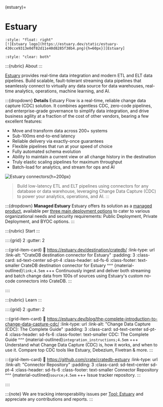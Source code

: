 (estuary)=

# Estuary

```{div}
:style: "float: right"
[![Estuary logo](https://estuary.dev/static/estuary-430cce9313e0df82d11e40d8285f38b4.png){h=60px}][Estuary]
```
```{div}
:style: "clear: both"
```

:::{rubric} About
:::

[Estuary] provides real-time data integration and modern ETL and ELT data pipelines.
Build scalable, fault-tolerant streaming data pipelines that seamlessly connect
to virtually any data source for data warehouses, real-time analytics, operations,
machine learning, and AI.

:::{dropdown} **Details**
Estuary Flow is a real-time, reliable change data capture
(CDC) solution. It combines agentless CDC, zero-code pipelines,
and enterprise-grade governance to simplify data integration,
and drive business agility at a fraction of the cost of other
vendors, bearing a few excellent features:

- Move and transform data across 200+ systems
- Sub-100ms end-to-end latency
- Reliable delivery via exactly-once guarantees
- Flexible pipelines that run at your speed of choice
- Fully automated schema evolution
- Ability to maintain a current view or all change history in the destination
- Truly elastic scaling pipelines for maximum throughput
- Batch-load for analytics, and stream for ops and AI

![Estuary connectors](https://estuary.dev/static/f6d26b4e4c7ed825e241372f4c3d8804/9b7d3/real-time-graphic.webp){h=200px}

> Build low-latency ETL and ELT pipelines using connectors for any database
> or data warehouse, leveraging Change Data Capture (CDC) to power your
> analytics, operations, and AI.
:::

:::{dropdown} **Managed Estuary**
Estuary offers its solution as a [managed product][Estuary managed], available
per [three main deployment options][Estuary Deployment] to cater to various
organizational needs and security requirements: Public Deployment,
Private Deployment, and BYOC options.
:::


:::{rubric} Start
:::

::::{grid} 2
:gutter: 2

:::{grid-item-card}
:link: https://estuary.dev/destination/cratedb/
:link-type: url
:link-alt: "CrateDB destination connector for Estuary"
:padding: 3
:class-card: sd-text-center sd-pt-4
:class-header: sd-fs-6
:class-footer: text-smaller
CrateDB destination connector for Estuary
^^^
{material-outlined}`link;4.5em`
+++
Continuously ingest and deliver both streaming and batch change data from
100s of sources using Estuary's custom no-code connectors into CrateDB.
:::

::::


:::{rubric} Learn
:::

::::{grid} 2
:gutter: 2

:::{grid-item-card}
:link: https://estuary.dev/blog/the-complete-introduction-to-change-data-capture-cdc/
:link-type: url
:link-alt: "Change Data Capture (CDC): The Complete Guide"
:padding: 3
:class-card: sd-text-center sd-pt-4
:class-header: sd-fs-6
:class-footer: text-smaller
CDC: The Complete Guide
^^^
{material-outlined}`integration_instructions;4.5em`
+++
Understand what Change Data Capture (CDC) is, how it works, and when to use it.
Compare top CDC tools like Estuary, Debezium, Fivetran & more.
:::

:::{grid-item-card}
:link: https://github.com/crate/cratedb-estuary
:link-type: url
:link-alt: "Connector Repository"
:padding: 3
:class-card: sd-text-center sd-pt-4
:class-header: sd-fs-6
:class-footer: text-smaller
Connector Repository
^^^
{material-outlined}`source;4.5em`
+++
Issue tracker repository.
:::

::::

:::{note}
We are tracking interoperability issues per [Tool: Estuary] and appreciate
any contributions and reports.
:::


[Estuary]: https://estuary.dev/
[Estuary Managed]: https://estuary.dev/product/
[Estuary Deployment]: https://estuary.dev/deployment-options/
[Tool: Estuary]: https://github.com/crate/crate/labels/tool%3A%20Estuary
